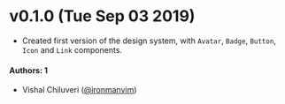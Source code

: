 # v0.1.0 (Tue Sep 03 2019)

- Created first version of the design system, with `Avatar`, `Badge`, `Button`, `Icon` and `Link` components.

#### Authors: 1
- Vishal Chiluveri ([@ironmanvim](https://github.com/ironmanvim))